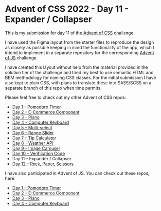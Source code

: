 # Advent of CSS 2022 - Day 11 - Expander / Collapser

This is my submission for day 11 of the [Advent of CSS](https://www.adventofcss.com/) challenge.

I have used the Figma layout from the starter files to reproduce the design as closely as possible keeping in mind the functionality of the app, which I intend to implement in a separate repository for the corresponding [Advent of JS](https://www.adventofjs.com/) challenge.

I have created this layout without help from the material provided in the solution tier of the challenge and tried my best to use semantic HTML and BEM methodology for naming CSS classes. For the initial submission I have also kept to plain CSS, with plans to translate these into SASS/SCSS on a separate branch of this repo when time permits.

Please feel free to check out my other Advent of CSS repos:

- [Day 1 - Pomodoro Timer](https://github.com/peter-hinch/advent-of-css-2022-01-pomodoro-timer)
- [Day 2 - E-Commerce Component](https://github.com/peter-hinch/advent-of-css-2022-02-ecommerce-component)
- [Day 3 - Piano](https://github.com/peter-hinch/advent-of-css-2022-day-03-piano)
- [Day 4 - Computer Keyboard](https://github.com/peter-hinch/advent-of-css-2022-day-04-computer-keyboard)
- [Day 5 - Multi-select](https://github.com/peter-hinch/advent-of-css-2022-day-05-multiselect)
- [Day 6 - Range Slider](https://github.com/peter-hinch/advent-of-css-2022-day-06-range-slider)
- [Day 7 - Tip Calculator](https://github.com/peter-hinch/advent-of-css-2022-day-07-tip-calculator)
- [Day 8 - Weather API](https://github.com/peter-hinch/advent-of-css-2022-day-08-weather-api)
- [Day 9 - Image Carousel](https://github.com/peter-hinch/advent-of-css-2022-day-09-image-carousel)
- [Day 10 - Verification Code](https://github.com/peter-hinch/advent-of-css-2022-day-10-verification-code)
- Day 11 - Expander / Collapser
- [Day 12 - Rock, Paper, Scissors](https://github.com/peter-hinch/advent-of-css-2022-day-12-rock-paper-scissors)

I have also participated in Advent of JS. You can check out these repos, here:

- [Day 1 - Pomodoro Timer](https://github.com/peter-hinch/advent-of-js-2022-day-01-pomodoro-timer)
- [Day 2 - E-Commerce Component](https://github.com/peter-hinch/advent-of-js-2022-day-02-ecommerce-component)
- [Day 3 - Piano](https://github.com/peter-hinch/advent-of-js-2022-day-03-piano)
- [Day 4 - Computer Keyboard](https://github.com/peter-hinch/advent-of-js-2022-day-04-computer-keyboard)
